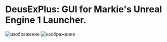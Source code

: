 # DeusExPlus: GUI for Markie's Unreal Engine 1 Launcher.


![изображение](https://github.com/user-attachments/assets/d2c61c96-f011-4f54-89e8-4e99a9ddd742) ![изображение](https://github.com/user-attachments/assets/c25913e0-3dd1-4078-913a-1b329b3aa13a)


